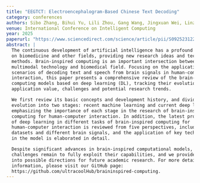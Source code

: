 ```yaml
---
title: "EEGTCT: Electroencephalogram-Based Chinese Text Decoding"
category: conferences
authors: Sibo Zhang, Bihui Yu, Lili Zhou, Gang Wang, Jingxuan Wei, Linzhuang Sun, Liping Bu
venue: International Conference on Intelligent Computing
year: 2025
paperurl: "https://www.sciencedirect.com/science/article/pii/S0925231225016005"
abstract: |
  The continuous development of artificial intelligence has a profound impact
  on biomedicine and other fields, providing new research ideas and technical
  methods. Brain-inspired computing is an important intersection between
  multimodal technology and biomedical field. Focusing on the application
  scenarios of decoding text and speech from brain signals in human-computer
  interaction, this paper presents a comprehensive review of the brain-inspired
  computing models based on deep learning (DL), tracking their evolution,
  application value, challenges and potential research trends.

  We first review its basic concepts and development history, and divide its
  evolution into two stages: recent machine learning and current deep learning,
  emphasizing the importance of each stage in the research of brain-inspired
  computing for human-computer interaction. In addition, the latest progress
  of deep learning in different tasks of brain-inspired computing for
  human-computer interaction is reviewed from five perspectives, including
  datasets and different brain signals, and the application of key technologies
  in the model is elaborated in detail.

  Despite significant advances in brain-inspired computational models,
  challenges remain to fully exploit their capabilities, and we provide insights
  into possible directions for future academic research. For more detailed
  information, please visit our GitHub page:
  https://github.com/ultracoolHub/braininspired-computing.
---
```


